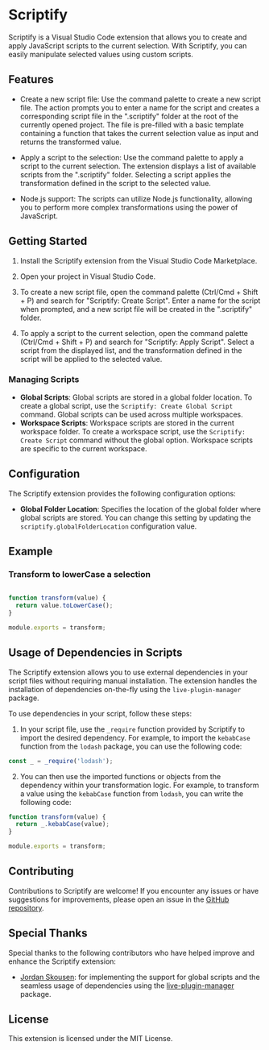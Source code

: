 # Scriptify

Scriptify is a Visual Studio Code extension that allows you to create and apply JavaScript scripts to the current selection. With Scriptify, you can easily manipulate selected values using custom scripts.

## Features

- Create a new script file: Use the command palette to create a new script file. The action prompts you to enter a name for the script and creates a corresponding script file in the ".scriptify" folder at the root of the currently opened project. The file is pre-filled with a basic template containing a function that takes the current selection value as input and returns the transformed value.

- Apply a script to the selection: Use the command palette to apply a script to the current selection. The extension displays a list of available scripts from the ".scriptify" folder. Selecting a script applies the transformation defined in the script to the selected value.

- Node.js support: The scripts can utilize Node.js functionality, allowing you to perform more complex transformations using the power of JavaScript.

## Getting Started

1. Install the Scriptify extension from the Visual Studio Code Marketplace.

2. Open your project in Visual Studio Code.

3. To create a new script file, open the command palette (Ctrl/Cmd + Shift + P) and search for "Scriptify: Create Script". Enter a name for the script when prompted, and a new script file will be created in the ".scriptify" folder.

4. To apply a script to the current selection, open the command palette (Ctrl/Cmd + Shift + P) and search for "Scriptify: Apply Script". Select a script from the displayed list, and the transformation defined in the script will be applied to the selected value.

### Managing Scripts

- **Global Scripts**: Global scripts are stored in a global folder location. To create a global script, use the `Scriptify: Create Global Script` command. Global scripts can be used across multiple workspaces.
- **Workspace Scripts**: Workspace scripts are stored in the current workspace folder. To create a workspace script, use the `Scriptify: Create Script` command without the global option. Workspace scripts are specific to the current workspace.


## Configuration

The Scriptify extension provides the following configuration options:

- **Global Folder Location**: Specifies the location of the global folder where global scripts are stored. You can change this setting by updating the `scriptify.globalFolderLocation` configuration value.


## Example

### Transform to lowerCase a selection
```js

function transform(value) {
  return value.toLowerCase();
}

module.exports = transform;

```

## Usage of Dependencies in Scripts

The Scriptify extension allows you to use external dependencies in your script files without requiring manual installation. The extension handles the installation of dependencies on-the-fly using the `live-plugin-manager` package.

To use dependencies in your script, follow these steps:

1. In your script file, use the `_require` function provided by Scriptify to import the desired dependency. For example, to import the `kebabCase` function from the `lodash` package, you can use the following code:

```javascript
const _ = _require('lodash');
```

2. You can then use the imported functions or objects from the dependency within your transformation logic. For example, to transform a value using the `kebabCase` function from `lodash`, you can write the following code:

```javascript
function transform(value) {
  return _.kebabCase(value);
}

module.exports = transform;
```

## Contributing

Contributions to Scriptify are welcome! If you encounter any issues or have suggestions for improvements, please open an issue in the [GitHub repository](https://github.com/imike57/scriptify/issues).

## Special Thanks

Special thanks to the following contributors who have helped improve and enhance the Scriptify extension:

- [Jordan Skousen](https://github.com/JordanSkousen): for implementing the support for global scripts and the seamless usage of dependencies using the [live-plugin-manager](https://github.com/davideicardi/live-plugin-manager) package.


## License

This extension is licensed under the MIT License.

